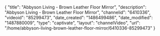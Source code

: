 {
    "title": "Abbyson Living - Brown Leather Floor Mirror",
    "description": "Abbyson Living - Brown Leather Floor Mirror",
    "channelid": "6410336",
    "videoid": "85299473",
    "date_created": "1486499486",
    "date_modified": "1487880009",
    "type": "captivate",
    "layout": "channelVideo",
    "url": "\/home\/abbyson-living-brown-leather-floor-mirror\/6410336-85299473"
}
